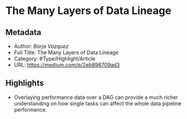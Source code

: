 # The Many Layers of Data Lineage

## Metadata

* Author: *Borja Vazquez*
* Full Title: The Many Layers of Data Lineage
* Category: #Type/Highlight/Article
* URL: https://medium.com/p/2eb898709ad3

## Highlights

* Overlaying performance data over a DAG can provide a much richer understanding on how single tasks can affect the whole data pipeline performance.
